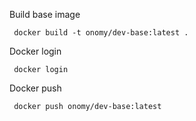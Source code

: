 Build base image
```
 docker build -t onomy/dev-base:latest .
````

Docker login
```
 docker login
```

Docker push
```
 docker push onomy/dev-base:latest
```
